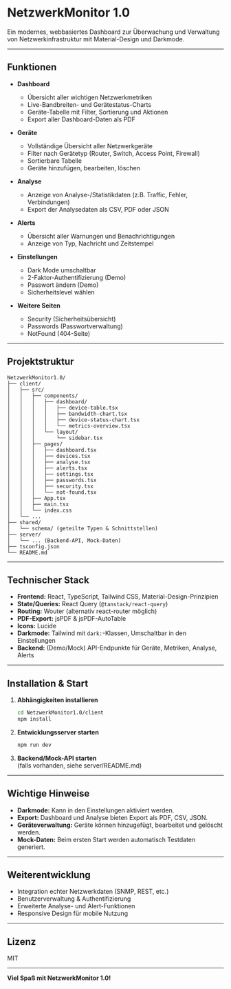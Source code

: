 # NetzwerkMonitor 1.0

Ein modernes, webbasiertes Dashboard zur Überwachung und Verwaltung von Netzwerkinfrastruktur mit Material-Design und Darkmode.

---

## Funktionen

- **Dashboard**
  - Übersicht aller wichtigen Netzwerkmetriken
  - Live-Bandbreiten- und Gerätestatus-Charts
  - Geräte-Tabelle mit Filter, Sortierung und Aktionen
  - Export aller Dashboard-Daten als PDF

- **Geräte**
  - Vollständige Übersicht aller Netzwerkgeräte
  - Filter nach Gerätetyp (Router, Switch, Access Point, Firewall)
  - Sortierbare Tabelle
  - Geräte hinzufügen, bearbeiten, löschen

- **Analyse**
  - Anzeige von Analyse-/Statistikdaten (z.B. Traffic, Fehler, Verbindungen)
  - Export der Analysedaten als CSV, PDF oder JSON

- **Alerts**
  - Übersicht aller Warnungen und Benachrichtigungen
  - Anzeige von Typ, Nachricht und Zeitstempel

- **Einstellungen**
  - Dark Mode umschaltbar
  - 2-Faktor-Authentifizierung (Demo)
  - Passwort ändern (Demo)
  - Sicherheitslevel wählen

- **Weitere Seiten**
  - Security (Sicherheitsübersicht)
  - Passwords (Passwortverwaltung)
  - NotFound (404-Seite)

---

## Projektstruktur

```
NetzwerkMonitor1.0/
├── client/
│   ├── src/
│   │   ├── components/
│   │   │   ├── dashboard/
│   │   │   │   ├── device-table.tsx
│   │   │   │   ├── bandwidth-chart.tsx
│   │   │   │   ├── device-status-chart.tsx
│   │   │   │   └── metrics-overview.tsx
│   │   │   └── layout/
│   │   │       └── sidebar.tsx
│   │   ├── pages/
│   │   │   ├── dashboard.tsx
│   │   │   ├── devices.tsx
│   │   │   ├── analyse.tsx
│   │   │   ├── alerts.tsx
│   │   │   ├── settings.tsx
│   │   │   ├── passwords.tsx
│   │   │   ├── security.tsx
│   │   │   └── not-found.tsx
│   │   ├── App.tsx
│   │   ├── main.tsx
│   │   └── index.css
│   └── ...
├── shared/
│   └── schema/ (geteilte Typen & Schnittstellen)
├── server/
│   └── ... (Backend-API, Mock-Daten)
├── tsconfig.json
└── README.md
```

---

## Technischer Stack

- **Frontend:** React, TypeScript, Tailwind CSS, Material-Design-Prinzipien
- **State/Queries:** React Query (`@tanstack/react-query`)
- **Routing:** Wouter (alternativ react-router möglich)
- **PDF-Export:** jsPDF & jsPDF-AutoTable
- **Icons:** Lucide
- **Darkmode:** Tailwind mit `dark:`-Klassen, Umschaltbar in den Einstellungen
- **Backend:** (Demo/Mock) API-Endpunkte für Geräte, Metriken, Analyse, Alerts

---

## Installation & Start

1. **Abhängigkeiten installieren**
   ```sh
   cd NetzwerkMonitor1.0/client
   npm install
   ```

2. **Entwicklungsserver starten**
   ```sh
   npm run dev
   ```

3. **Backend/Mock-API starten**  
   (falls vorhanden, siehe server/README.md)

---

## Wichtige Hinweise

- **Darkmode:** Kann in den Einstellungen aktiviert werden.
- **Export:** Dashboard und Analyse bieten Export als PDF, CSV, JSON.
- **Geräteverwaltung:** Geräte können hinzugefügt, bearbeitet und gelöscht werden.
- **Mock-Daten:** Beim ersten Start werden automatisch Testdaten generiert.

---

## Weiterentwicklung

- Integration echter Netzwerkdaten (SNMP, REST, etc.)
- Benutzerverwaltung & Authentifizierung
- Erweiterte Analyse- und Alert-Funktionen
- Responsive Design für mobile Nutzung

---

## Lizenz

MIT

---

**Viel Spaß mit NetzwerkMonitor 1.0!**